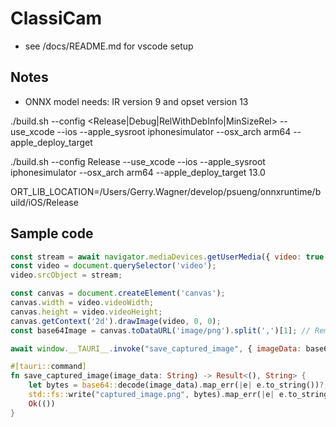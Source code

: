 # ClassiCam

- see /docs/README.md for vscode setup


## Notes

- ONNX model needs: IR version 9 and opset version 13


./build.sh --config <Release|Debug|RelWithDebInfo|MinSizeRel> --use_xcode --ios --apple_sysroot iphonesimulator --osx_arch arm64 --apple_deploy_target <minimal iOS version>


./build.sh --config Release --use_xcode --ios --apple_sysroot iphonesimulator --osx_arch arm64 --apple_deploy_target 13.0

ORT_LIB_LOCATION=/Users/Gerry.Wagner/develop/psueng/onnxruntime/build/iOS/Release



## Sample code

```javascript
const stream = await navigator.mediaDevices.getUserMedia({ video: true });
const video = document.querySelector('video');
video.srcObject = stream;

const canvas = document.createElement('canvas');
canvas.width = video.videoWidth;
canvas.height = video.videoHeight;
canvas.getContext('2d').drawImage(video, 0, 0);
const base64Image = canvas.toDataURL('image/png').split(',')[1]; // Remove prefix

await window.__TAURI__.invoke("save_captured_image", { imageData: base64Image });
```

```rust
#[tauri::command]
fn save_captured_image(image_data: String) -> Result<(), String> {
    let bytes = base64::decode(image_data).map_err(|e| e.to_string())?;
    std::fs::write("captured_image.png", bytes).map_err(|e| e.to_string())?;
    Ok(())
}
```



